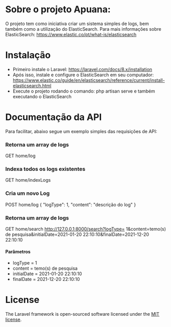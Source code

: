 # Sobre o projeto Apuana:

O projeto tem como iniciativa criar um sistema simples de logs, bem também como a utilização do ElasticSearch.
Para mais informações sobre ElasticSearch: https://www.elastic.co/pt/what-is/elasticsearch

# Instalação

- Primeiro instale o Laravel: https://laravel.com/docs/8.x/installation
- Após isso, instale e configure o ElasticSearch em seu computador: https://www.elastic.co/guide/en/elasticsearch/reference/current/install-elasticsearch.html
- Execute o projeto rodando o comando: php artisan serve e também executando o ElasticSearch

# Documentação da API

Para facilitar, abaixo segue um exemplo simples das requisições de API:

### Retorna um array de logs
GET home/log

### Indexa todos os logs existentes
GET home/indexLogs

### Cria um novo Log
POST home/log
{
    "logType": 1,
    "content": "descrição do log"
}

### Retorna um array de logs
GET home/search
http://127.0.0.1:8000/search?logType= 1&content=temo(s) de pesquisa&initialDate=2021-01-20 22:10:10&finalDate=2021-12-20 22:10:10

#### Parâmetros
- logType = 1
- content = temo(s) de pesquisa
- initialDate = 2021-01-20 22:10:10
- finalDate = 2021-12-20 22:10:10

# License
The Laravel framework is open-sourced software licensed under the [MIT license](https://opensource.org/licenses/MIT).
